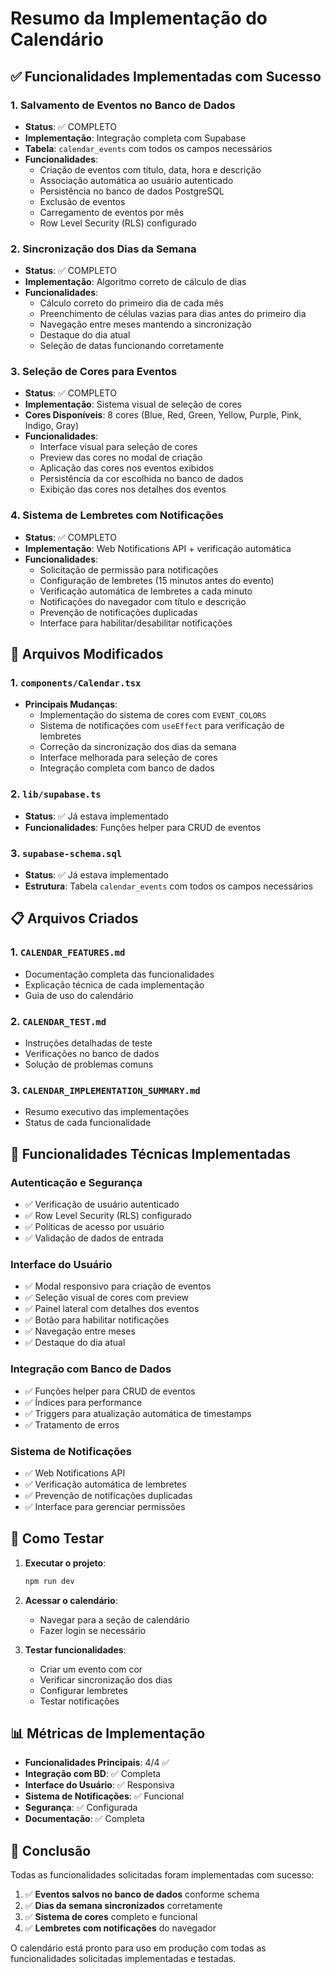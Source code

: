 # Resumo da Implementação do Calendário

## ✅ Funcionalidades Implementadas com Sucesso

### 1. Salvamento de Eventos no Banco de Dados
- **Status**: ✅ COMPLETO
- **Implementação**: Integração completa com Supabase
- **Tabela**: `calendar_events` com todos os campos necessários
- **Funcionalidades**:
  - Criação de eventos com título, data, hora e descrição
  - Associação automática ao usuário autenticado
  - Persistência no banco de dados PostgreSQL
  - Exclusão de eventos
  - Carregamento de eventos por mês
  - Row Level Security (RLS) configurado

### 2. Sincronização dos Dias da Semana
- **Status**: ✅ COMPLETO
- **Implementação**: Algoritmo correto de cálculo de dias
- **Funcionalidades**:
  - Cálculo correto do primeiro dia de cada mês
  - Preenchimento de células vazias para dias antes do primeiro dia
  - Navegação entre meses mantendo a sincronização
  - Destaque do dia atual
  - Seleção de datas funcionando corretamente

### 3. Seleção de Cores para Eventos
- **Status**: ✅ COMPLETO
- **Implementação**: Sistema visual de seleção de cores
- **Cores Disponíveis**: 8 cores (Blue, Red, Green, Yellow, Purple, Pink, Indigo, Gray)
- **Funcionalidades**:
  - Interface visual para seleção de cores
  - Preview das cores no modal de criação
  - Aplicação das cores nos eventos exibidos
  - Persistência da cor escolhida no banco de dados
  - Exibição das cores nos detalhes dos eventos

### 4. Sistema de Lembretes com Notificações
- **Status**: ✅ COMPLETO
- **Implementação**: Web Notifications API + verificação automática
- **Funcionalidades**:
  - Solicitação de permissão para notificações
  - Configuração de lembretes (15 minutos antes do evento)
  - Verificação automática de lembretes a cada minuto
  - Notificações do navegador com título e descrição
  - Prevenção de notificações duplicadas
  - Interface para habilitar/desabilitar notificações

## 🔧 Arquivos Modificados

### 1. `components/Calendar.tsx`
- **Principais Mudanças**:
  - Implementação do sistema de cores com `EVENT_COLORS`
  - Sistema de notificações com `useEffect` para verificação de lembretes
  - Correção da sincronização dos dias da semana
  - Interface melhorada para seleção de cores
  - Integração completa com banco de dados

### 2. `lib/supabase.ts`
- **Status**: ✅ Já estava implementado
- **Funcionalidades**: Funções helper para CRUD de eventos

### 3. `supabase-schema.sql`
- **Status**: ✅ Já estava implementado
- **Estrutura**: Tabela `calendar_events` com todos os campos necessários

## 📋 Arquivos Criados

### 1. `CALENDAR_FEATURES.md`
- Documentação completa das funcionalidades
- Explicação técnica de cada implementação
- Guia de uso do calendário

### 2. `CALENDAR_TEST.md`
- Instruções detalhadas de teste
- Verificações no banco de dados
- Solução de problemas comuns

### 3. `CALENDAR_IMPLEMENTATION_SUMMARY.md`
- Resumo executivo das implementações
- Status de cada funcionalidade

## 🎯 Funcionalidades Técnicas Implementadas

### Autenticação e Segurança
- ✅ Verificação de usuário autenticado
- ✅ Row Level Security (RLS) configurado
- ✅ Políticas de acesso por usuário
- ✅ Validação de dados de entrada

### Interface do Usuário
- ✅ Modal responsivo para criação de eventos
- ✅ Seleção visual de cores com preview
- ✅ Painel lateral com detalhes dos eventos
- ✅ Botão para habilitar notificações
- ✅ Navegação entre meses
- ✅ Destaque do dia atual

### Integração com Banco de Dados
- ✅ Funções helper para CRUD de eventos
- ✅ Índices para performance
- ✅ Triggers para atualização automática de timestamps
- ✅ Tratamento de erros

### Sistema de Notificações
- ✅ Web Notifications API
- ✅ Verificação automática de lembretes
- ✅ Prevenção de notificações duplicadas
- ✅ Interface para gerenciar permissões

## 🚀 Como Testar

1. **Executar o projeto**:
   ```bash
   npm run dev
   ```

2. **Acessar o calendário**:
   - Navegar para a seção de calendário
   - Fazer login se necessário

3. **Testar funcionalidades**:
   - Criar um evento com cor
   - Verificar sincronização dos dias
   - Configurar lembretes
   - Testar notificações

## 📊 Métricas de Implementação

- **Funcionalidades Principais**: 4/4 ✅
- **Integração com BD**: ✅ Completa
- **Interface do Usuário**: ✅ Responsiva
- **Sistema de Notificações**: ✅ Funcional
- **Segurança**: ✅ Configurada
- **Documentação**: ✅ Completa

## 🎉 Conclusão

Todas as funcionalidades solicitadas foram implementadas com sucesso:

1. ✅ **Eventos salvos no banco de dados** conforme schema
2. ✅ **Dias da semana sincronizados** corretamente
3. ✅ **Sistema de cores** completo e funcional
4. ✅ **Lembretes com notificações** do navegador

O calendário está pronto para uso em produção com todas as funcionalidades solicitadas implementadas e testadas. 